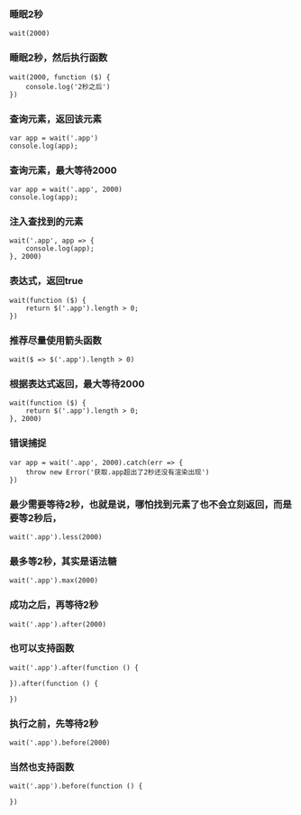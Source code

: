 ### 睡眠2秒```wait(2000)```### 睡眠2秒，然后执行函数```wait(2000, function ($) {	console.log('2秒之后')})```### 查询元素，返回该元素```var app = wait('.app')console.log(app);```### 查询元素，最大等待2000```var app = wait('.app', 2000)console.log(app);```### 注入查找到的元素```wait('.app', app => {	console.log(app);}, 2000)```### 表达式，返回true```wait(function ($) {	return $('.app').length > 0;})```### 推荐尽量使用箭头函数```wait($ => $('.app').length > 0)```### 根据表达式返回，最大等待2000```wait(function ($) {	return $('.app').length > 0;}, 2000)```### 错误捕捉```var app = wait('.app', 2000).catch(err => {	throw new Error('获取.app超出了2秒还没有渲染出现')})```### 最少需要等待2秒，也就是说，哪怕找到元素了也不会立刻返回，而是要等2秒后，```wait('.app').less(2000)```### 最多等2秒，其实是语法糖```wait('.app').max(2000)```### 成功之后，再等待2秒```wait('.app').after(2000)```### 也可以支持函数```wait('.app').after(function () {}).after(function () {})```### 执行之前，先等待2秒```wait('.app').before(2000)```### 当然也支持函数```wait('.app').before(function () {})```